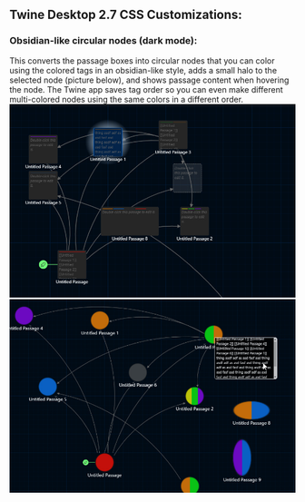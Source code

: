 ## Twine Desktop 2.7 CSS Customizations:

### Obsidian-like circular nodes (dark mode):
This converts the passage boxes into circular nodes that you can color using the colored tags in an obsidian-like style, adds a small halo to the selected node (picture below), and shows passage content when hovering the node.  The Twine app saves tag order so you can even make different multi-colored nodes using the same colors in a different order.
![nodes when close](./pictures/Obsidian-close.jpg) ![nodes when close](./pictures/Obsidian-far.jpg)

